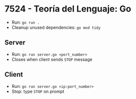 # 7524 - Teoría del Lenguaje: Go

- Run: `go run .`
- Cleanup unused dependencies: `go mod tidy`

## Server

- Run: `go run server.go <port_number>`
- Closes when client sends `STOP` message

## Client

- Run: `go run server.go <ip:port_number>`
- Stop: type `STOP` on prompt

